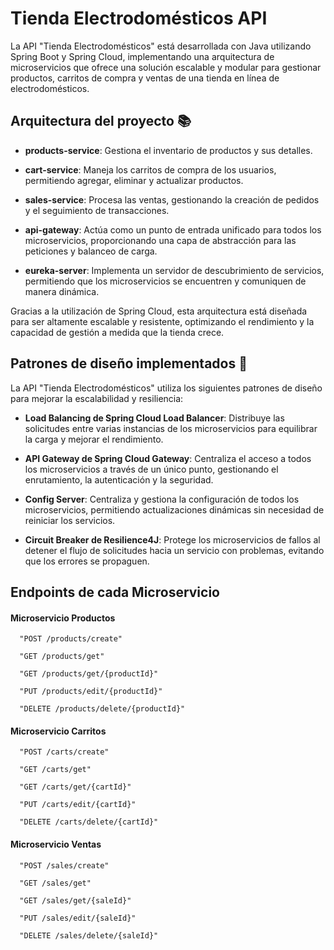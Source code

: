 # Tienda Electrodomésticos API 

La API "Tienda Electrodomésticos" está desarrollada con Java utilizando Spring Boot y Spring Cloud, implementando una arquitectura de microservicios que ofrece una solución escalable y modular para gestionar productos, carritos de compra y ventas de una tienda en línea de electrodomésticos. 

## Arquitectura del proyecto 📚

- **products-service**: Gestiona el inventario de productos y sus detalles.

- **cart-service**: Maneja los carritos de compra de los usuarios, permitiendo agregar, eliminar y actualizar productos.

- **sales-service**: Procesa las ventas, gestionando la creación de pedidos y el seguimiento de transacciones.

- **api-gateway**: Actúa como un punto de entrada unificado para todos los microservicios, proporcionando una capa de abstracción para las peticiones y balanceo de carga.
- **eureka-server**: Implementa un servidor de descubrimiento de servicios, permitiendo que los microservicios se encuentren y comuniquen de manera dinámica.

Gracias a la utilización de Spring Cloud, esta arquitectura está diseñada para ser altamente escalable y resistente, optimizando el rendimiento y la capacidad de gestión a medida que la tienda crece.

## Patrones de diseño implementados 📑

La API "Tienda Electrodomésticos" utiliza los siguientes patrones de diseño para mejorar la escalabilidad y resiliencia:

- **Load Balancing de Spring Cloud Load Balancer**: Distribuye las solicitudes entre varias instancias de los microservicios para equilibrar la carga y mejorar el rendimiento.

- **API Gateway de Spring Cloud Gateway**: Centraliza el acceso a todos los microservicios a través de un único punto, gestionando el enrutamiento, la autenticación y la seguridad.

- **Config Server**: Centraliza y gestiona la configuración de todos los microservicios, permitiendo actualizaciones dinámicas sin necesidad de reiniciar los servicios.

- **Circuit Breaker de Resilience4J**: Protege los microservicios de fallos al detener el flujo de solicitudes hacia un servicio con problemas, evitando que los errores se propaguen.



## Endpoints de cada Microservicio

#### **Microservicio Productos**
```http
  "POST /products/create"
```

```http
  "GET /products/get"
```

```http
  "GET /products/get/{productId}"
```

```http
  "PUT /products/edit/{productId}"
```

```http
  "DELETE /products/delete/{productId}"
```

#### **Microservicio Carritos**

```http
  "POST /carts/create"
```

```http
  "GET /carts/get"
```

```http
  "GET /carts/get/{cartId}"
```

```http
  "PUT /carts/edit/{cartId}"
```

```http
  "DELETE /carts/delete/{cartId}"
```

#### **Microservicio Ventas**

```http
  "POST /sales/create"
```

```http
  "GET /sales/get"
```

```http
  "GET /sales/get/{saleId}"
```

```http
  "PUT /sales/edit/{saleId}"
```

```http
  "DELETE /sales/delete/{saleId}"
```
